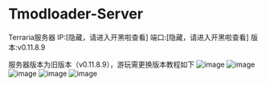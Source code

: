 # Tmodloader-Server

Terraria服务器
IP:[隐藏，请进入开黑啦查看]
端口:[隐藏，请进入开黑啦查看]
版本:v0.11.8.9

服务器版本为旧版本（v0.11.8.9），游玩需更换版本教程如下
![image](https://user-images.githubusercontent.com/94282618/184531660-a3461677-19ea-4b53-9391-dc63e3cccd78.png)
![image](https://user-images.githubusercontent.com/94282618/184531665-1cf4c43a-4985-4f2f-be8f-0a29044966dc.png)
![image](https://user-images.githubusercontent.com/94282618/184531672-13e520c1-5b18-4383-a22c-873d5605f6f0.png)
![image](https://user-images.githubusercontent.com/94282618/184531673-4b8c3c67-7507-4803-9721-e34ed1ca4f07.png)
![image](https://user-images.githubusercontent.com/94282618/184531677-c97031ce-b9df-44af-8413-7ed70446ff65.png)

